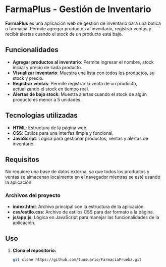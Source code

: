# FarmaPlus - Gestión de Inventario

**FarmaPlus** es una aplicación web de gestión de inventario para una botica o farmacia. Permite agregar productos al inventario, registrar ventas y recibir alertas cuando el stock de un producto está bajo.

## Funcionalidades

- **Agregar productos al inventario**: Permite ingresar el nombre, stock inicial y precio de cada producto.
- **Visualizar inventario**: Muestra una lista con todos los productos, su stock y precio.
- **Registrar ventas**: Permite registrar la venta de un producto, actualizando el stock en tiempo real.
- **Alertas de bajo stock**: Muestra alertas cuando el stock de algún producto es menor a 5 unidades.

## Tecnologías utilizadas

- **HTML**: Estructura de la página web.
- **CSS**: Estilos para una interfaz limpia y funcional.
- **JavaScript**: Lógica para gestionar productos, ventas y alertas de inventario.

## Requisitos

No requiere una base de datos externa, ya que todos los productos y ventas se almacenan localmente en el navegador mientras se esté usando la aplicación.

### Archivos del proyecto

- **index.html**: Archivo principal con la estructura de la aplicación.
- **css/estilo.css**: Archivo de estilos CSS para dar formato a la página.
- **js/app.js**: Lógica en JavaScript para manejar las funcionalidades de la aplicación.

## Uso

1. **Clona el repositorio:**
   ```bash
   git clone https://github.com/tuusuario/FarmaciaPrueba.git
